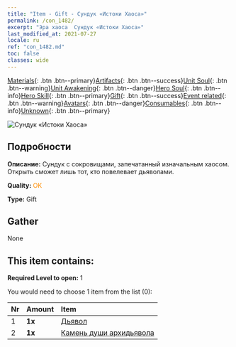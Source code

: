```yaml
---
title: "Item - Gift - Сундук «Истоки Хаоса»"
permalink: /con_1482/
excerpt: "Эра хаоса  Сундук «Истоки Хаоса»"
last_modified_at: 2021-07-27
locale: ru
ref: "con_1482.md"
toc: false
classes: wide
---
```

 [Materials](/ItemsRU/){: .btn .btn--primary}[Artifacts](/ItemsRU/Artifacts/){: .btn .btn--success}[Unit Soul](/ItemsRU/UnitSoul/){: .btn .btn--warning}[Unit Awakening](/ItemsRU/UnitAwakening/){: .btn .btn--danger}[Hero Soul](/ItemsRU/HeroSoul/){: .btn .btn--info}[Hero Skill](/ItemsRU/HeroSkill/){: .btn .btn--primary}[Gift](/ItemsRU/Gift/){: .btn .btn--success}[Event related](/ItemsRU/Events/){: .btn .btn--warning}[Avatars](/ItemsRU/Avatars/){: .btn .btn--danger}[Consumables](/ItemsRU/Consumables/){: .btn .btn--info}[Unknown](/ItemsRU/Unknown/){: .btn .btn--primary}

 ![Сундук «Истоки Хаоса»](/images/t/i_907041.png)

## Подробности
 **Описание:** Сундук с сокровищами, запечатанный изначальным хаосом. Открыть сможет лишь тот, кто повелевает дьяволами.

 **Quality:** <span style="color: #FF8C00">OK</span>

 **Type:** Gift

## Gather

  None

## This item contains:

 **Required Level to open:** 1

 You would need to choose 1 item from the list (0):

  | Nr | Amount |     Item    |
  |:---|:-------|:------------|
  | 1 |  **1x** | [Дьявол](/ItemsRU/unt_232/) |  | 
  | 2 |  **1x** | [Камень души архидьявола](/ItemsRU/unt_318/) |  | 
